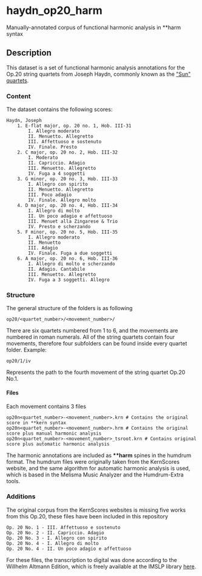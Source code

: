 # haydn_op20_harm
Manually-annotated corpus of functional harmonic analysis in **harm syntax

## Description
This dataset is a set of functional harmonic analysis annotations for the Op.20 string quartets from Joseph Haydn, commonly known as the ["Sun" quartets](https://en.wikipedia.org/wiki/String_Quartets,_Op._20_(Haydn)).

### Content
The dataset contains the following scores:
```
Haydn, Joseph
	1. E-flat major, op. 20 no. 1, Hob. III-31
		I. Allegro moderato
		II. Menuetto. Allegretto
		III. Affettuoso e sostenuto
		IV. Finale. Presto
	2. C major, op. 20 no. 2, Hob. III-32	
		I. Moderato
		II. Capriccio. Adagio
		III. Menuetto. Allegretto
		IV. Fuga a 4 soggetti
	3. G minor, op. 20 no. 3, Hob. III-33
		I. Allegro con spirito
		II. Menuetto. Allegretto
		III. Poco adagio
		IV. Finale. Allegro molto
	4. D major, op. 20 no. 4, Hob. III-34
		I. Allegro di molto
		II. Un poco adagio e affettuoso
		III. Menuet alla Zingarese & Trio
		IV. Presto e scherzando
	5. F minor, op. 20 no. 5, Hob. III-35
		I. Allegro moderato
		II. Menuetto
		III. Adagio
		IV. Finale. Fuga a due soggetti
	6. A major, op. 20 no. 6, Hob. III-36
		I. Allegro di molto e scherzando
		II. Adagio. Cantabile
		III. Menuetto. Allegretto
		IV. Fuga a 3 soggetti. Allegro
```
### Structure
The general structure of the folders is as following
```
op20/<quartet_number>/<movement_number>/
```
There are six quartets numbered from 1 to 6, and the movements are numbered in roman numerals. All of the string quartets contain four movements, therefore four subfolders can be found inside every quartet folder. Example:
```
op20/1/iv
```
Represents the path to the fourth movement of the string quartet Op.20 No.1.

#### Files
Each movement contains 3 files 
```
op20n<quartet_number>-<movement_number>.krn # Contains the original score in **kern syntax
op20n<quartet_number>-<movement_number>.hrm # Contains the original score plus manual harmonic analysis
op20n<quartet_number>-<movement_number>_tsroot.krn # Contains original score plus automatic harmonic analysis
```
The harmonic annotations are included as __\*\*harm__ spines in the humdrum format. The humdrum files were originally taken from the KernScores website, and the same algorithm for automatic harmonic analysis is used, which is based in the Melisma Music Analyzer and the Humdrum-Extra tools.

### Additions
The original corpus from the KernScores websites is missing five works from this Op.20, these files have been included in this repository

```
Op. 20 No. 1 - III. Affettuoso e sostenuto
Op. 20 No. 2 - II. Capriccio. Adagio
Op. 20 No. 3 - I. Allegro con spirito
Op. 20 No. 4 - I. Allegro di molto
Op. 20 No. 4 - II. Un poco adagio e affettuoso
```

For these files, the transcription to digital was done according to the Willhelm Altmann Edition, which is freely available at the IMSLP library [here](http://imslp.org/wiki/String_Quartets,_Op.20_(Haydn,_Joseph)).
